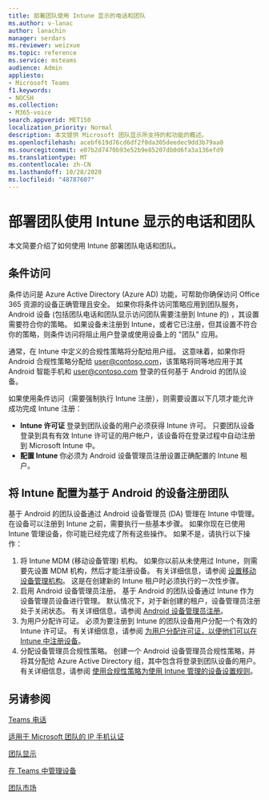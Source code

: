 ```yaml
---
title: 部署团队使用 Intune 显示的电话和团队
ms.author: v-lanac
author: lanachin
manager: serdars
ms.reviewer: weizxue
ms.topic: reference
ms.service: msteams
audience: Admin
appliesto:
- Microsoft Teams
f1.keywords:
- NOCSH
ms.collection:
- M365-voice
search.appverid: MET150
localization_priority: Normal
description: 本文提供 Microsoft 团队显示所支持的和功能的概述。
ms.openlocfilehash: acebf619d76cd6df2f0da305deedec9dd3b79aa0
ms.sourcegitcommit: e07b2d7470b93e52b9e85207db0d6fa3a136efd9
ms.translationtype: MT
ms.contentlocale: zh-CN
ms.lasthandoff: 10/28/2020
ms.locfileid: "48787607"
---
```

# <a name="deploy-teams-phones-and-teams-displays-using-intune"></a>部署团队使用 Intune 显示的电话和团队

本文简要介绍了如何使用 Intune 部署团队电话和团队。

## <a name="conditional-access"></a>条件访问

条件访问是 Azure Active Directory (Azure AD) 功能，可帮助你确保访问 Office 365 资源的设备正确管理且安全。  如果你将条件访问策略应用到团队服务，Android 设备 (包括团队电话和团队显示访问团队需要注册到 Intune 的) ，其设置需要符合你的策略。  如果设备未注册到 Intune，或者它已注册，但其设置不符合你的策略，则条件访问将阻止用户登录或使用设备上的 "团队" 应用。

通常，在 Intune 中定义的合规性策略将分配给用户组。  这意味着，如果你将 Android 合规性策略分配给 user@contoso.com，该策略将同等地应用于其 Android 智能手机和 user@contoso.com 登录的任何基于 Android 的团队设备。

如果使用条件访问（需要强制执行 Intune 注册），则需要设置以下几项才能允许成功完成 Intune 注册：

- **Intune 许可证** 登录到团队设备的用户必须获得 Intune 许可。  只要团队设备登录到具有有效 Intune 许可证的用户帐户，该设备将在登录过程中自动注册到 Microsoft Intune 中。
- **配置 Intune** 你必须为 Android 设备管理员注册设置正确配置的 Intune 租户。

## <a name="configure-intune-to-enroll-teams-android-based-devices"></a>将 Intune 配置为基于 Android 的设备注册团队

基于 Android 的团队设备通过 Android 设备管理员 (DA) 管理在 Intune 中管理。 在设备可以注册到 Intune 之前，需要执行一些基本步骤。  如果你现在已使用 Intune 管理设备，你可能已经完成了所有这些操作。  如果不是，请执行以下操作：

1. 将 Intune MDM (移动设备管理) 机构。  如果你以前从未使用过 Intune，则需要先设置 MDM 机构，然后才能注册设备。 有关详细信息，请参阅 [设置移动设备管理机构](https://docs.microsoft.com/intune/fundamentals/mdm-authority-set)。  这是在创建新的 Intune 租户时必须执行的一次性步骤。
2. 启用 Android 设备管理员注册。 基于 Android 的团队设备通过 Intune 作为设备管理员设备进行管理。  默认情况下，对于新创建的租户，设备管理员注册处于关闭状态。  有关详细信息，请参阅 [Android 设备管理员注册](https://docs.microsoft.com/intune/enrollment/android-enroll-device-administrator)。
3. 为用户分配许可证。 必须为要注册到 Intune 的团队设备用户分配一个有效的 Intune 许可证。 有关详细信息，请参阅 [为用户分配许可证，以便他们可以在 Intune 中注册设备](https://docs.microsoft.com/intune/fundamentals/licenses-assign)。
4. 分配设备管理员合规性策略。  创建一个 Android 设备管理员合规性策略，并将其分配给 Azure Active Directory 组，其中包含将登录到团队设备的用户。 有关详细信息，请参阅 [使用合规性策略为使用 Intune 管理的设备设置规则](https://docs.microsoft.com/mem/intune/protect/device-compliance-get-started)。

## <a name="see-also"></a>另请参阅

[Teams 电话](phones-for-teams.md)

[适用于 Microsoft 团队的 IP 手机认证](teams-ip-phones.md)

[团队显示](teams-displays.md)

[在 Teams 中管理设备](device-management.md)

[团队市场](https://office.com/teamsdevices)
